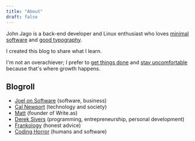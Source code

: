 ```yaml
---
title: "About"
draft: false
---
```


John Jago is a back-end developer and Linux enthusiast who loves [minimal software](https://suckless.org/) and [good typography](https://practicaltypography.com/).

I created this blog to share what I learn.

I'm not an overachiever; I prefer to [get things done](https://frankology.net/2018/11/15/the-overachiever-20/) and [stay uncomfortable](https://sivers.org/comfort) because that's where growth happens.

## Blogroll
- [Joel on Software](https://www.joelonsoftware.com/) (software, business)
- [Cal Newport](http://calnewport.com/blog/) (technology and society)
- [Matt](https://write.as/matt/) (founder of Write.as)
- [Derek Sivers](https://sivers.org/blog) (programming, entrepreneurship, personal development)
- [Frankology](https://frankology.net/) (honest advice)
- [Coding Horror](https://blog.codinghorror.com/) (humans and software)
